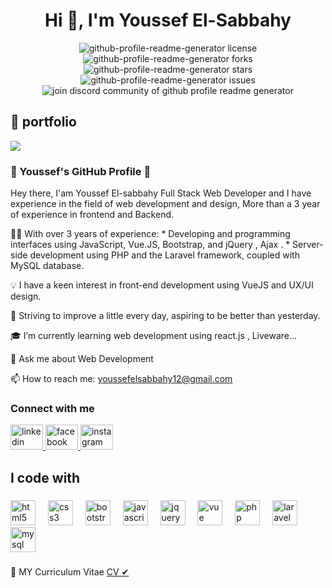 <h1 align="center">Hi 👋, I'm Youssef El-Sabbahy</h1>

<p align="center">
<a  target="blank">
<img src="https://img.shields.io/github/license/rahuldkjain/github-profile-readme-generator?style=flat-square" alt="github-profile-readme-generator license" />
</a>
<a target="blank">
<img src="https://img.shields.io/github/forks/rahuldkjain/github-profile-readme-generator?style=flat-square" alt="github-profile-readme-generator forks"/>
</a>
<a  target="blank">
<img src="https://img.shields.io/github/stars/rahuldkjain/github-profile-readme-generator?style=flat-square" alt="github-profile-readme-generator stars"/>
</a>
<a  target="blank">
<img src="https://img.shields.io/github/issues/rahuldkjain/github-profile-readme-generator?style=flat-square" alt="github-profile-readme-generator issues"/>
</a>

<a target="blank">
<img src="https://img.shields.io/discord/735303195105951764?label=Join%20Community&logo=discord&style=flat-square" alt="join discord community of github profile readme generator"/>
</a>
</p>



## 🚀 portfolio

  <a href="https://yooooussef.netlify.app" target="blank">
<img src="https://img.shields.io/website?url=https%3A%2F%2Frahuldkjain.github.io%2Fgh-profile-readme-generator&logo=github&style=flat-square" />
</a>




<!-- <img width="400px" border="10%" align="right" src="https://github.com/Mohamed20a/Mohamed20a/blob/main/photoo.jpeg"/> -->

### 👋 Youssef's GitHub Profile 👋

Hey there, 
I'am Youssef El-sabbahy Full Stack Web Developer and I have experience in the field of web development and design, More than a 3 year of experience in frontend and Backend.

👨‍💻 With over 3 years of experience: * Developing and programming interfaces using JavaScript, Vue.JS, Bootstrap, and jQuery , Ajax . * Server-side development using PHP and the Laravel framework, coupled with MySQL database.

💡 I have a keen interest in front-end development using VueJS and UX/UI design.

🚀 Striving to improve a little every day, aspiring to be better than yesterday.

🎓 I’m currently learning web development using react.js , Liveware...

 💬 Ask me about Web Development
 
 📫 How to reach me: youssefelsabbahy12@gmail.com

<h3 align="left">Connect with me</h3>
<p align="left" >
    <a href="https://www.linkedin.com/in/youssef-elsabbahy-a3b2b3310?utm_source=share&utm_campaign=share_via&utm_content=profile&utm_medium=ios_app" target="blank">
      <img src="https://raw.githubusercontent.com/maurodesouza/profile-readme-generator/master/src/assets/icons/social/linkedin/default.svg" width="52" height="40" alt="linkedin logo" />
    </a>
    <a href="https://www.facebook.com/youssef.elsabbahy.9" target="blank">
      <img src="https://raw.githubusercontent.com/maurodesouza/profile-readme-generator/master/src/assets/icons/social/facebook/default.svg" width="52" height="40" alt="facebook logo"  />
    </a>
    <a href="https://www.instagram.com/youssef_elsabbahy/" target="blank">
      <img src="https://raw.githubusercontent.com/maurodesouza/profile-readme-generator/master/src/assets/icons/social/instagram/default.svg" width="52" height="40" alt="instagram logo" />
    </a>
</p>


<h2 align="left">I code with</h2>

###

<div align="left">
<img src="https://cdn.jsdelivr.net/gh/devicons/devicon/icons/html5/html5-original.svg" height="40" alt="html5 logo"  />
  <img width="12" />
  <img src="https://cdn.jsdelivr.net/gh/devicons/devicon/icons/css3/css3-original.svg" height="40" alt="css3 logo"  />
  <img width="12" />
  <img src="https://cdn.jsdelivr.net/gh/devicons/devicon/icons/bootstrap/bootstrap-original.svg" height="40" alt="bootstrap logo"  />
  <img width="12" />
  <img src="https://cdn.jsdelivr.net/gh/devicons/devicon/icons/javascript/javascript-original.svg" height="40" alt="javascript logo"  />
  <img width="12" />
  <img src="https://cdn.jsdelivr.net/gh/devicons/devicon/icons/jquery/jquery-original.svg" height="40" alt="jquery logo"  />
  <img width="12" />
  <img src="https://cdnlogo.com/logos/v/92/vue-js.svg" height="40" alt="vue logo"  />
  <img width="12" />
  <img src="https://cdn.jsdelivr.net/gh/devicons/devicon/icons/php/php-original.svg" height="40" alt="php logo"  />
  <img width="12" />
  <img src="https://upload.wikimedia.org/wikipedia/commons/thumb/9/9a/Laravel.svg/1969px-Laravel.svg.png" height="40" alt="laravel logo"  />
  <img width="12" />
  <img src="https://cdn.jsdelivr.net/gh/devicons/devicon/icons/mysql/mysql-original.svg" height="40" alt="mysql logo"  />
</div>

###

💾 MY Curriculum Vitae [CV ✔](https://drive.google.com/file/d/1Kr_4QfQAOKVuYkvl_L5apM7eLeFWUao-/view)
<br> <br>
